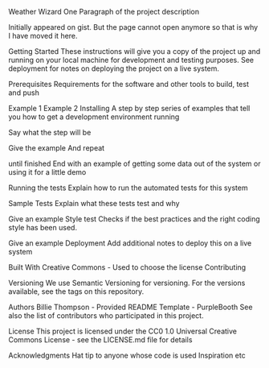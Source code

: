 Weather Wizard
One Paragraph of the project description

Initially appeared on gist. But the page cannot open anymore so that is why I have moved it here.

Getting Started
These instructions will give you a copy of the project up and running on your local machine for development and testing purposes. See deployment for notes on deploying the project on a live system.

Prerequisites
Requirements for the software and other tools to build, test and push

Example 1
Example 2
Installing
A step by step series of examples that tell you how to get a development environment running

Say what the step will be

Give the example
And repeat

until finished
End with an example of getting some data out of the system or using it for a little demo

Running the tests
Explain how to run the automated tests for this system

Sample Tests
Explain what these tests test and why

Give an example
Style test
Checks if the best practices and the right coding style has been used.

Give an example
Deployment
Add additional notes to deploy this on a live system

Built With
Creative Commons - Used to choose the license
Contributing

Versioning
We use Semantic Versioning for versioning. For the versions available, see the tags on this repository.

Authors
Billie Thompson - Provided README Template - PurpleBooth
See also the list of contributors who participated in this project.

License
This project is licensed under the CC0 1.0 Universal Creative Commons License - see the LICENSE.md file for details

Acknowledgments
Hat tip to anyone whose code is used
Inspiration
etc
